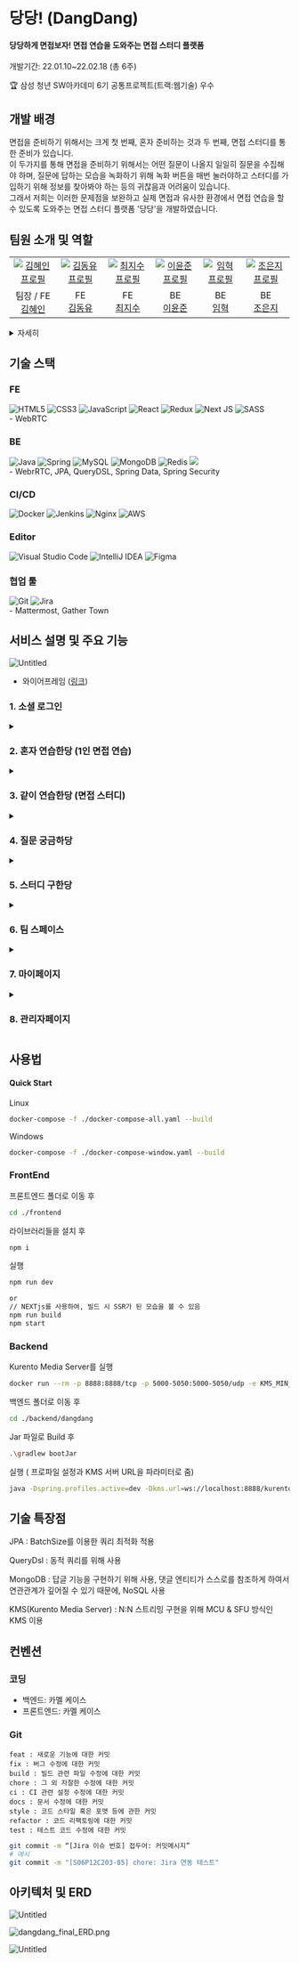 # 당당! (DangDang)
#### 당당하게 면접보자! 면접 연습을 도와주는 면접 스터디 플랫폼

개발기간:  22.01.10~22.02.18 (총 6주)<br/>

🏆 삼성 청년 SW아카데미 6기 공통프로젝트(트랙:웹기술) 우수

## 개발 배경
면접을 준비하기 위해서는 크게 첫 번째, 혼자 준비하는 것과 두 번째, 면접 스터디를 통한 준비가 있습니다. <br>
이 두가지를 통해 면접을 준비하기 위해서는 어떤 질문이 나올지 일일히 질문을 수집해야 하며, 질문에 답하는 모습을 녹화하기 위해 녹화 버튼을 매번 눌러야하고 스터디를 가입하기 위해 정보를 찾아봐야 하는 등의 귀찮음과 어려움이 있습니다.
<br>
그래서 저희는 이러한 문제점을 보완하고 실제 면접과 유사한 환경에서 면접 연습을 할 수 있도록 도와주는 면접 스터디 플랫폼 '당당'을 개발하였습니다. 

## **팀원 소개 및 역할**
<table>
    <tr>
      <td align="center">
        <a href="https://github.com/HyeIn-Kim">
          <img src="https://avatars.githubusercontent.com/u/25563077?v=4" alt="김혜인 프로필" />
        </a>
      </td>
      <td align="center">
        <a href="https://github.com/DongYu-Kim">
          <img src="https://avatars.githubusercontent.com/u/85825413?v=4" alt="김동유 프로필" />
        </a>
      </td>
      <td align="center">
        <a href="https://github.com/cjscoding">
          <img src="https://avatars.githubusercontent.com/u/77915616?v=4" alt="최지수 프로필" />
        </a>
      </td>
      <td align="center">
        <a href="https://github.com/AntCode97">
          <img src="https://avatars.githubusercontent.com/u/50140266?v=4" alt="이윤준 프로필" />
        </a>
      </td>
      <td align="center">
        <a href="https://github.com/Hyuk9606">
          <img src="https://avatars.githubusercontent.com/u/87606735?v=4" alt="임혁 프로필" />
        </a>
      </td>
      <td align="center">
        <a href="https://github.com/dmswl0311">
          <img src="https://avatars.githubusercontent.com/u/48826021?v=4" alt="조은지 프로필" />
        </a>
      </td>
    </tr>
    <tr>
      <td align="center">
          팀장 / FE<br />
        <a href="https://github.com/HyeIn-Kim">
          김혜인<br />
        </a>
      </td>
      <td align="center">
           FE<br />
        <a href="https://github.com/DongYu-Kim">
          김동유<br />
        </a>
      </td>
      <td align="center">
           FE<br />
        <a href="https://github.com/cjscoding">
          최지수<br />
        </a>
      </td>
      <td align="center">
           BE<br />
        <a href="https://github.com/AntCode97">
          이윤준<br />
        </a>
      </td>
      <td align="center">
          BE<br />
        <a href="https://github.com/Hyuk9606">
          임혁<br />
        </a>
      </td>
      <td align="center">
          BE<br />
        <a href="https://github.com/dmswl0311">
          조은지<br />
        </a>
      </td>
    </tr>
  </table>
<details>
    <summary>자세히</summary>
    
    - 김혜인(팀장, FE)
        - Frontend - Next.js, Redux, Sass(Scss)
    - 김동유(FE)
        - Frontend - NEXTjs, Redux
        - WebRTC - kurento
    - 최지수(FE)
        - Frontend - Next.js, Redux, Sass(Scss)
    - 이윤준(BE)
        - Spring - Spring boot, Spring Security, JPA, QueryDSL
        - DB - Mysql, MogoDB, Redis
        - CI/CD - Jenkins, Nginx,
    - 임혁(BE)
        - WebRTC - Kurento
    - 조은지(BE)
        - Frontend - Sass(Scss)
        - WebRTC - Kurento
</details>

## 기술 스택
### FE
![HTML5](https://img.shields.io/badge/html5-%23E34F26.svg?style=for-the-badge&logo=html5&logoColor=white) ![CSS3](https://img.shields.io/badge/css3-%231572B6.svg?style=for-the-badge&logo=css3&logoColor=white) ![JavaScript](https://img.shields.io/badge/javascript-%23323330.svg?style=for-the-badge&logo=javascript&logoColor=%23F7DF1E) ![React](https://img.shields.io/badge/react-%2320232a.svg?style=for-the-badge&logo=react&logoColor=%2361DAFB) ![Redux](https://img.shields.io/badge/redux-%23593d88.svg?style=for-the-badge&logo=redux&logoColor=white) ![Next JS](https://img.shields.io/badge/Next-black?style=for-the-badge&logo=next.js&logoColor=white) ![SASS](https://img.shields.io/badge/SASS-hotpink.svg?style=for-the-badge&logo=SASS&logoColor=white) <br/>
    - WebRTC

### BE
![Java](https://img.shields.io/badge/java-%23ED8B00.svg?style=for-the-badge&logo=java&logoColor=white) ![Spring](https://img.shields.io/badge/spring-%236DB33F.svg?style=for-the-badge&logo=spring&logoColor=white) ![MySQL](https://img.shields.io/badge/mysql-%2300f.svg?style=for-the-badge&logo=mysql&logoColor=white) ![MongoDB](https://img.shields.io/badge/MongoDB-%234ea94b.svg?style=for-the-badge&logo=mongodb&logoColor=white) ![Redis](https://img.shields.io/badge/redis-%23DD0031.svg?style=for-the-badge&logo=redis&logoColor=white) <img src="https://img.shields.io/badge/JPA-6DB33F?style=for-the-badge&logo=Hibernate&logoColor=white"> <br/>
    - WebrRTC, JPA, QueryDSL, Spring Data, Spring Security
### CI/CD
![Docker](https://img.shields.io/badge/docker-%230db7ed.svg?style=for-the-badge&logo=docker&logoColor=white) ![Jenkins](https://img.shields.io/badge/jenkins-%232C5263.svg?style=for-the-badge&logo=jenkins&logoColor=white) ![Nginx](https://img.shields.io/badge/nginx-%23009639.svg?style=for-the-badge&logo=nginx&logoColor=white) ![AWS](https://img.shields.io/badge/AWS-%23FF9900.svg?style=for-the-badge&logo=amazon-aws&logoColor=white) 

### Editor
![Visual Studio Code](https://img.shields.io/badge/Visual%20Studio%20Code-0078d7.svg?style=for-the-badge&logo=visual-studio-code&logoColor=white) ![IntelliJ IDEA](https://img.shields.io/badge/IntelliJIDEA-000000.svg?style=for-the-badge&logo=intellij-idea&logoColor=white) 	![Figma](https://img.shields.io/badge/figma-%23F24E1E.svg?style=for-the-badge&logo=figma&logoColor=white)

### 협업 툴
![Git](https://img.shields.io/badge/git-%23F05033.svg?style=for-the-badge&logo=git&logoColor=white) ![Jira](https://img.shields.io/badge/jira-%230A0FFF.svg?style=for-the-badge&logo=jira&logoColor=white) <br/>
    - Mattermost, Gather Town

## 서비스 설명 및 주요 기능

![Untitled](./images/introduce.png)

- 와이어프레임 ([링크](https://www.figma.com/file/uYN0Te96uSVsloWIQJShqm/%EB%B3%B4%EB%A6%AC-%EC%99%80%EC%9D%B4%EC%96%B4-%ED%94%84%EB%A0%88%EC%9E%84?node-id=0%3A1))
<!-- ## 사용자 메뉴얼 -->
<!-- <img src="./images/manual.png" alt="manual" style="zoom:50%;" /> -->

### 1. 소셜 로그인

<details>
<summary> <h3>2. 혼자 연습한당 (1인 면접 연습)</h3></summary>
<div markdown="1">
    
    
- 1인 면접 연습 방 생성
- 나만의 질문리스트 생성 가능
- 카메라, 마이크 사전 테스트
- 면접 질문을 확인하고, 듣기 기능 구현 (TTS)
- 답변 타이머 구현
- 면접관 얼굴 추가 (가상 인물 영상)
- 답변 녹화 기능 구현
- 사운드 조절 기능 구현
- 질문별 녹화, 다운로드 기능


</div>
</details>
<details>
<summary> <h3>3. 같이 연습한당 (면접 스터디)</h3></summary>
<div markdown="1">
    
    
- 카메라, 마이크 사전 테스트
- 채팅, 화면 공유
- 카메라, 마이크, 스피커 장치 변경, on/off 기능
- 일반모드 UI
    - Zoom, Webex와 같은 화상채팅 모드
- 면접 모드 UI
    - 면접스터디에 최적화 된 UI
        - 면접관에게는 채팅, 지원자 자소서, 면접 모드 경과시간을 보여줌
        - 각각의 역할에 따라 카메라 배치에 차이를 둠
        - 자신의 영상은 오른쪽 하단 구석에 배치되며, 클릭시 PIP모드 작동


</div>
</details>
<details>
<summary> <h3>4. 질문 궁금하당</h3></summary>
<div markdown="1">
    
    
- 질문 게시판 카테고리 별 페이지 개발 &
    - 유저는 자신의 직군 또는 공통 면접 질문들을 보길 원한다
- 질문 게시판 검색 필터 컴포넌트 및 기능 개발 &
    - 유저는 원하는 주제에 관련된 질문들만 모아서 보길 원한다
- 질문 CRUD 페이지 개발 & 질문 CRUD API 개발
    - 유저는 질문을 등록하기를 원한다.
    - 유저는 질문을 수정하길 원한다.
    - 유저는 질문을 삭제하길 원한다.
</div>
</details>
<details>
<summary> <h3>5. 스터디 구한당</h3></summary>
<div markdown="1">
    
    
- 스터디 생성 가능
- 본인이 만든 스터디 정보 수정 가능
- 모든 스터디 최근 생성일 순으로 조회 가능
- 스터디 가입 신청 또는 가입 신청 취소 할 수 있음
- 스터디 검색어(해쉬태그)로 검색 가능
- 스터디 공고 상세 페이지 개발 → 스터디 상세 정보를 열람할 수 있고 스터디장과 댓글과 대댓글로 정보 공유 또는 질의응답 할 수 있도록 함
</div>
</details>
<details>
<summary> <h3>6. 팀 스페이스</h3></summary>
<div markdown="1">
    
    
- 팀정보 - (all)
    - 현재 스터디 현황을 알 수 있음 (개설일, 스터디원, 스터디장)
    - 스터디를 탈퇴할 수 있다.
- 팀정보 - (스터디장)
    - 스터디 가입 대기자의 가입 허용 및 기존 멤버를 강제 탈퇴시킬 수 있다.
    - 팀 정보 수정이 가능하다
    - 스터디를 삭제할 수 있다.
- 팀자소서
    - 팀원간의 자소서를 공유할 수 있고 각 질문별로 댓글로 피드백과 예상 질문을 공유할 수 있음(유저의 자소서는 각 스터디 별로 관리)
    - 본인이 작성한 자소서, 댓글 또는 대댓글일 경우 수정 삭제가 가능하다
- 팀보드
    - 공유 게시판으로 팀원 간 회사 정보 등을 공유할 수 있다.
    - 유저 본인이 쓴 글에 대해 수정, 삭제가 가능하다.


</div>
</details>
<details>
<summary> <h3>7. 마이페이지</h3></summary>
<div markdown="1">
    
    

- 유저 본인의 정보를 조회, 수정 할 수 있다.
- 당당을 탈퇴할 수 있다.
- 마이룸
    - 유저가 속한 스터디룸만 최근 생성일 순으로 조회 가능하다(각 스터디는 팀스페이스와 연결)


</div>
</details>
<details>
<summary> <h3>8. 관리자페이지</h3></summary>
<div markdown="1">
    
    

- 관리자는 당당의 모든 유저를 조회 가능하다
- 관리자는 유저를 매니저로 등업시킬 수 있다.
- 관리자, 매니저는 당당의 모든 질문을 조회 가능하다.
- 관리자, 매니저는 모든 질문에 대하여 공개, 비공개 설정이 가능하다.


</div>
</details>

## 사용법

#### Quick Start

Linux 

```bash
docker-compose -f ./docker-compose-all.yaml --build
```

Windows

```bash
docker-compose -f ./docker-compose-window.yaml --build
```

### FrontEnd

프론트엔드 폴더로 이동 후

```bash
cd ./frontend
```

라이브러리들을 설치 후

```bash
npm i
```

실행

```bash
npm run dev

or
// NEXTjs를 사용하여, 빌드 시 SSR가 된 모습을 볼 수 있음
npm run build
npm start
```

### Backend

Kurento Media Server를 실행

```bash
docker run --rm -p 8888:8888/tcp -p 5000-5050:5000-5050/udp -e KMS_MIN_PORT=5000 -e KMS_MAX_PORT=5050 --mount type=bind,source=C:/home/ssafy/share/videos,target=/tmp kurento/kurento-media-server:latest
```

백엔드 폴더로 이동 후

```bash
cd ./backend/dangdang
```

Jar 파일로 Build 후

```bash
.\gradlew bootJar
```

실행 ( 프로파일 설정과 KMS 서버 URL을 파라미터로 줌)

```bash
java -Dspring.profiles.active=dev -Dkms.url=ws://localhost:8888/kurento -jar .\build\libs\dangdang-0.0.1-SNAPSHOT.jar
```

## 기술 특장점

JPA  : BatchSize를 이용한 쿼리 최적화 적용

QueryDsl : 동적 쿼리를 위해 사용

MongoDB  : 답글 기능을 구현하기 위해 사용, 댓글 엔티티가 스스로를 참조하게 하여서 연관관계가 깊어질 수 있기 때문에, NoSQL 사용

KMS(Kurento Media Server) : N:N 스트리밍 구현을 위해 MCU & SFU 방식인 KMS 이용

## 컨벤션

### 코딩

- 백엔드: 카멜 케이스
- 프론트엔드: 카멜 케이스

### Git

```
feat : 새로운 기능에 대한 커밋
fix : 버그 수정에 대한 커밋
build : 빌드 관련 파일 수정에 대한 커밋
chore : 그 외 자잘한 수정에 대한 커밋
ci : CI 관련 설정 수정에 대한 커밋
docs : 문서 수정에 대한 커밋
style : 코드 스타일 혹은 포맷 등에 관한 커밋
refactor : 코드 리팩토링에 대한 커밋
test : 테스트 코드 수정에 대한 커밋
```

```bash
git commit -m “[Jira 이슈 번호] 접두어: 커밋메시지”
# 예시
git commit -m "[S06P12C203-85] chore: Jira 연동 테스트"
```

## 아키텍처 및 ERD

![Untitled](./images/architecture.png)

![dangdang_final_ERD.png](./images/mysql_ERD.png)

![Untitled](./images/mongoDB_ERD.png)

